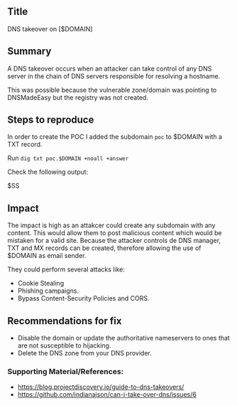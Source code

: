 ## Title  

DNS takeover on [$DOMAIN]

## Summary

A DNS takeover occurs when an attacker can take control of any DNS server in the chain of DNS servers responsible for resolving a hostname.

This was possible because the vulnerable zone/domain was pointing to DNSMadeEasy but the registry was not created.


## Steps to reproduce

 In order to create the POC I added the subdomain `poc` to $DOMAIN with a TXT record.  

 Run `dig txt poc.$DOMAIN +noall +answer`

Check the following output:

$SS

## Impact

The impact is high as an attakcer could create any subdomain with any content. This would allow them to post malicious content which would be mistaken for a valid site. 
Because the attacker controls de DNS manager, TXT and MX records can be created, therefore allowing the use of $DOMAIN as email sender. 

They could perform several attacks like:
 - Cookie Stealing
 - Phishing campaigns. 
 - Bypass Content-Security Policies and CORS.

 
## Recommendations for fix

* Disable the domain or update the authoritative nameservers to ones that are not susceptible to hijacking.
* Delete the DNS zone from your DNS provider.
 

### Supporting Material/References:

 - https://blog.projectdiscovery.io/guide-to-dns-takeovers/
 - https://github.com/indianajson/can-i-take-over-dns/issues/6

